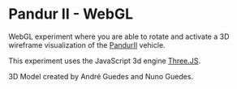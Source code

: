 # Pandur II - WebGL

WebGL experiment where you are able to rotate and activate a 3D wireframe visualization of the [PandurII](https://en.wikipedia.org/wiki/Pandur_II) vehicle.

This experiment uses the JavaScript 3d engine [Three.JS](https://github.com/mrdoob/three.js/).

3D Model created by André Guedes and Nuno Guedes.